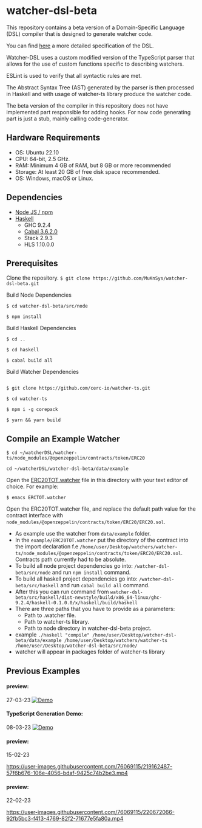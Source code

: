 # watcher-dsl-beta

This repository contains a beta version of a Domain-Specific Language (DSL) compiler that is designed to generate watcher code.

You can find [here](https://docs.google.com/document/d/1gDyuC78L_BdqCin9_N_iAUvyHVA-v0WEXEdTiFYO6q4) a more detailed specification of the DSL.

Watcher-DSL uses a custom modified version of the TypeScript parser that allows for the use of custom functions specific to describing watchers.

ESLint is used to verify that all syntactic rules are met.

The Abstract Syntax Tree (AST) generated by the parser is then processed in Haskell and with usage of watcher-ts library produce the watcher code. 

The beta version of the compiler in this repository does not have implemented part responsible for adding hooks. For now code generating part is just a stub, mainly calling code-generator.

## Hardware Requirements 
* OS: Ubuntu 22.10
* CPU: 64-bit, 2.5 GHz.
* RAM: Minimum 4 GB of RAM, but 8 GB or more recommended
* Storage: At least 20 GB of free disk space recommended.
* OS: Windows, macOS or Linux.

## Dependencies

* [Node JS / npm](https://docs.npmjs.com/downloading-and-installing-node-js-and-npm)
* [Haskell](https://get-ghcup.haskell.org/)
    * GHC 9.2.4
    * [Cabal 3.6.2.0](https://www.haskell.org/cabal/)
    * Stack 2.9.3 
    * HLS 1.10.0.0 

## Prerequisites

Clone the repository.
``` $ git clone https://github.com/MuKnSys/watcher-dsl-beta.git ```

Build Node Dependencies

```
$ cd watcher-dsl-beta/src/node

$ npm install
```

Build Haskell Dependencies

```
$ cd ..

$ cd haskell

$ cabal build all
```

Build Watcher Dependencies

```

$ git clone https://github.com/cerc-io/watcher-ts.git 

$ cd watcher-ts

$ npm i -g corepack 

$ yarn && yarn build
```

## Compile an Example Watcher


```
$ cd ~/watcherDSL/watcher-ts/node_modules/@openzeppelin/contracts/token/ERC20

cd ~/watcherDSL/watcher-dsl-beta/data/example
```

Open the [ERC20TOT.watcher]() file in this directory with your text editor of choice.  For example:
```
$ emacs ERCTOT.watcher 
```

Open the ERC20TOT.watcher file, and replace the default path value for the contract interface with `node_modules/@openzeppelin/contracts/token/ERC20/ERC20.sol`.

* As example use the watcher from `data/example` folder.
* In the `example/ERC20TOT.watcher` put the directory of the contract into the import declaration f.e `/home/user/Desktop/watchers/watcher-ts/node_modules/@openzeppelin/contracts/token/ERC20/ERC20.sol`. Contracts path currently had to be absolute. 
* To build all node project dependencies go into: `/watcher-dsl-beta/src/node` and run `npm install` command.
* To build all haskell project dependencies go into: `/watcher-dsl-beta/src/haskell` and run `cabal build all` command.
* After this you can run command from `watcher-dsl-beta/src/haskell/dist-newstyle/build/x86_64-linux/ghc-9.2.4/haskell-0.1.0.0/x/haskell/build/haskell`
* There are three paths that you have to provide as a parameters: 
    * Path to .watcher file. 
    * Path to watcher-ts library. 
    * Path to node directory in watcher-dsl-beta project.
* example `./haskell "compile" /home/user/Desktop/watcher-dsl-beta/data/example /home/user/Desktop/watchers/watcher-ts /home/user/Desktop/watcher-dsl-beta/src/node/`
* watcher will appear in packages folder of watcher-ts library 


## Previous Examples

#### preview:
 27-03-23 
 [![Demo](https://i.imgur.com/pqrbpWp.png)](https://vimeo.com/810525901) 

#### TypeScript Generation Demo:
 08-03-23 
 [![Demo](https://i.imgur.com/MK6Xkk7.png)](https://vimeo.com/805929364) 

 


#### preview:
 15-02-23 
 
 https://user-images.githubusercontent.com/76069115/219162487-57f6b676-106e-4056-bdaf-9425c74b2be3.mp4

#### preview:
 22-02-23 
 

https://user-images.githubusercontent.com/76069115/220672066-92fb5bc3-f413-4769-82f2-71677e5fa80a.mp4
